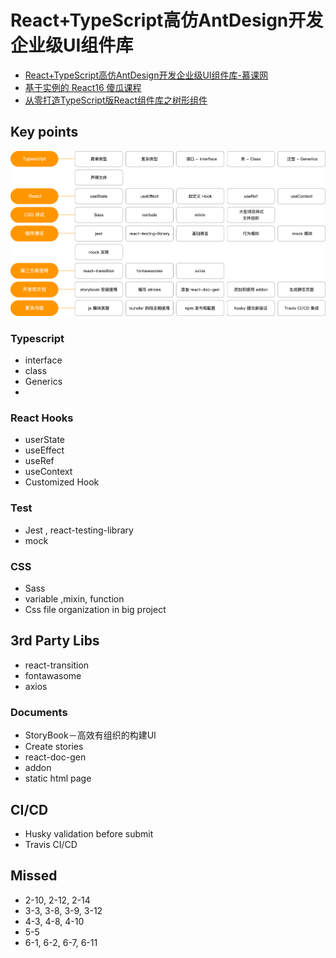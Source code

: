 # React+TypeScript高仿AntDesign开发企业级UI组件库
- [React+TypeScript高仿AntDesign开发企业级UI组件库-慕课网](https://coding.imooc.com/class/428.html)
- [基于实例的 React16 傻瓜课程](https://www.imooc.com/learn/1045)
- [从零打造TypeScript版React组件库之树形组件](http://www.zhufengpeixun.cn/zhufenggongkaike/gaojijiagougongkaike/2019-10-24/1231.html)

## Key points
![Cource content](./_notes/images/course-content.png)
### Typescript
- interface
- class
- Generics
- 

### React Hooks
- userState
- useEffect
- useRef
- useContext
- Customized Hook

### Test
- Jest , react-testing-library
- mock

### CSS
- Sass
- variable ,mixin, function
- Css file organization in big project

## 3rd Party Libs
- react-transition
- fontawasome
- axios

### Documents
- StoryBook－高效有组织的构建UI
- Create stories
- react-doc-gen
- addon
- static html page

## CI/CD
- Husky validation before submit
- Travis CI/CD

## Missed
- 2-10, 2-12, 2-14
- 3-3, 3-8, 3-9, 3-12
- 4-3, 4-8, 4-10
- 5-5
- 6-1, 6-2, 6-7, 6-11